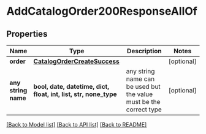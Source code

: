 # AddCatalogOrder200ResponseAllOf


## Properties
Name | Type | Description | Notes
------------ | ------------- | ------------- | -------------
**order** | [**CatalogOrderCreateSuccess**](CatalogOrderCreateSuccess.md) |  | [optional] 
**any string name** | **bool, date, datetime, dict, float, int, list, str, none_type** | any string name can be used but the value must be the correct type | [optional]

[[Back to Model list]](../README.md#documentation-for-models) [[Back to API list]](../README.md#documentation-for-api-endpoints) [[Back to README]](../README.md)


